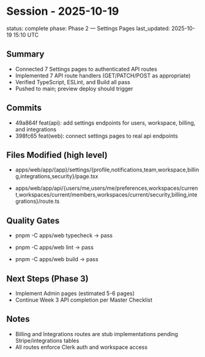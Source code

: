 # Session - 2025-10-19

status: complete
phase: Phase 2 — Settings Pages
last_updated: 2025-10-19 15:10 UTC

## Summary

- Connected 7 Settings pages to authenticated API routes
- Implemented 7 API route handlers (GET/PATCH/POST as appropriate)
- Verified TypeScript, ESLint, and Build all pass
- Pushed to main; preview deploy should trigger

## Commits

- 49a864f feat(api): add settings endpoints for users, workspace, billing, and integrations
- 398fc65 feat(web): connect settings pages to real api endpoints

## Files Modified (high level)

- apps/web/app/(app)/settings/{profile,notifications,team,workspace,billing,integrations,security}/page.tsx

- apps/web/app/api/{users/me,users/me/preferences,workspaces/current,workspaces/current/members,workspaces/current/security,billing,integrations}/route.ts

## Quality Gates

- pnpm -C apps/web typecheck → pass

- pnpm -C apps/web lint → pass
- pnpm -C apps/web build → pass

## Next Steps (Phase 3)

- Implement Admin pages (estimated 5-6 pages)
- Continue Week 3 API completion per Master Checklist

## Notes

- Billing and Integrations routes are stub implementations pending Stripe/integrations tables
- All routes enforce Clerk auth and workspace access
